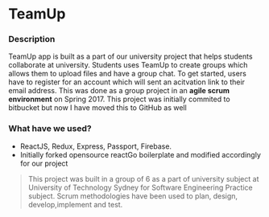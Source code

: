 # TeamUp

### Description
TeamUp app is built as a part of our university project that helps students collaborate at university. Students uses TeamUp to create groups which allows them to upload files and have a group chat. To get started, users have to register for an account which will sent an acitvation link to their email address. This was done as a group project in an <strong>agile scrum environment</strong> on Spring 2017. This project was initially commited to bitbucket but now I have moved this to GitHub as well

### What have we used?
- ReactJS, Redux, Express, Passport, Firebase.
- Initially forked opensource reactGo boilerplate and modified accordingly for our project

> This project was built in a group of 6 as a part of university subject at University of Technology Sydney for Software Engineering Practice subject. Scrum methodologies have been used to plan, design, develop,implement and test.
